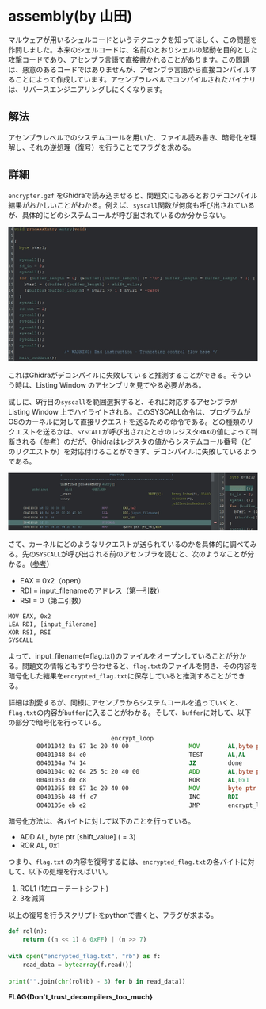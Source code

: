 # assembly(by 山田)
マルウェアが用いるシェルコードというテクニックを知ってほしく、この問題を作問しました。本来のシェルコードは、名前のとおりシェルの起動を目的とした攻撃コードであり、アセンブラ言語で直接書かれることがあります。この問題は、悪意のあるコードではありませんが、アセンブラ言語から直接コンパイルすることによって作成しています。アセンブラレベルでコンパイルされたバイナリは、リバースエンジニアリングしにくくなります。

## 解法
アセンブラレベルでのシステムコールを用いた、ファイル読み書き、暗号化を理解し、それの逆処理（復号）を行うことでフラグを求める。

## 詳細
`encrypter.gzf` をGhidraで読み込ませると、問題文にもあるとおりデコンパイル結果がおかしいことがわかる。例えば、`syscall`関数が何度も呼び出されているが、具体的にどのシステムコールが呼び出されているのか分からない。

![](./assets/main.jpg)

これはGhidraがデコンパイルに失敗していると推測することができる。そういう時は、Listing Window のアセンブリを見てやる必要がある。

試しに、9行目の`syscall`を範囲選択すると、それに対応するアセンブラがListing Window 上でハイライトされる。このSYSCALL命令は、プログラムがOSのカーネルに対して直接リクエストを送るための命令である。どの種類のリクエストを送るかは、`SYSCALL`が呼び出されたときのレジスタ`RAX`の値によって判断される（[参考](https://en.wikibooks.org/wiki/X86_Assembly/Interfacing_with_Linux)）のだが、Ghidraはレジスタの値からシステムコール番号（どのリクエストか）を対応付けることができず、デコンパイルに失敗しているようである。

![](./assets/listing.jpg)

さて、カーネルにどのようなリクエストが送られているのかを具体的に調べてみる。先の`SYSCALL`が呼び出される前のアセンブラを読むと、次のようなことが分かる。（[参考](https://www.mztn.org/lxasm64/x86_x64_table.html#:~:text=5-,open,-2)）
- EAX = 0x2（open）
- RDI = input_filenameのアドレス（第一引数）
- RSI = 0（第二引数）

```
MOV EAX, 0x2
LEA RDI, [input_filename]
XOR RSI, RSI
SYSCALL
```

よって、input_filename(=flag.txt)のファイルをオープンしていることが分かる。問題文の情報ともすり合わせると、`flag.txt`のファイルを開き、その内容を暗号化した結果を`encrypted_flag.txt`に保存していると推測することができる。

詳細は割愛するが、同様にアセンブラからシステムコールを追っていくと、`flag.txt`の内容が`buffer`に入ることがわかる。そして、`buffer`に対して、以下の部分で暗号化を行っている。

```asm
                             encrypt_loop                                    XREF[1]:     0040105e(j)  
        00401042 8a 87 1c 20 40 00                 MOV        AL,byte ptr [RDI + buffer]
        00401048 84 c0                             TEST       AL,AL
        0040104a 74 14                             JZ         done
        0040104c 02 04 25 5c 20 40 00              ADD        AL,byte ptr [shift_value]                        = 03h
        00401053 d0 c8                             ROR        AL,0x1
        00401055 88 87 1c 20 40 00                 MOV        byte ptr [RDI + buffer],AL
        0040105b 48 ff c7                          INC        RDI
        0040105e eb e2                             JMP        encrypt_loop
```

暗号化方法は、各バイトに対して以下のことを行っている。
- ADD AL, byte ptr [shift_value] ( = 3)
- ROR AL, 0x1

つまり、`flag.txt` の内容を復号するには、`encrypted_flag.txt`の各バイトに対して、以下の処理を行えばいい。
1. ROL1 (1左ローテートシフト)
2. 3を減算

以上の復号を行うスクリプトをpythonで書くと、フラグが求まる。

```python
def rol(n):
    return ((n << 1) & 0xFF) | (n >> 7)

with open("encrypted_flag.txt", "rb") as f:
    read_data = bytearray(f.read())

print("".join(chr(rol(b) - 3) for b in read_data))
```

**FLAG{Don't_trust_decompilers_too_much}**
